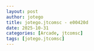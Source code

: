 ```yaml
---
layout: post
author: jotego
title: jotego.jtcomsc - e00420d
date: 2025-10-31
categories: [Arcade, jtcomsc]
tags: [jotego.jtcomsc]
---
```


